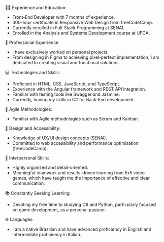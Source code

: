 👨‍💻  Experience and Education:

- Front-End Developer with 7 months of experience.
- 300-hour certificate in Responsive Web Design from freeCodeCamp.
- Currently enrolled in Full-Stack Programming at SENAI.
- Enrolled in the Analysis and Systems Development course at UFCA.


💼 Professional Experience:

- I have exclusively worked on personal projects.
- From designing in Figma to achieving pixel-perfect implementation, I am dedicated to creating visual and functional solutions.


💻 Technologies and Skills:

- Proficient in HTML, CSS, JavaScript, and TypeScript.
- Experience with the Angular framework and REST API integration.
- Familiar with testing tools like Swagger and Jasmine.
- Currently, honing my skills in C# for Back-End development.


🔄 Agile Methodologies:

- Familiar with Agile methodologies such as Scrum and Kanban.


🎨 Design and Accessibility:

- Knowledge of UX/UI design concepts (SENAl).
- Committed to web accessibility and performance optimization (freeCodeCamp).


🤝 Interpersonal Skills:

- Highly organized and detail-oriented.
- Meaningful teamwork and results-driven learning from 5x5 video games, which have taught me the importance of effective and clear communication.


📚 Constantly Seeking Learning:

- Devoting my free time to studying C# and Python, particularly focused on game development, as a personal passion.


🌐 Languages:

- I am a native Brazilian and have advanced proficiency in English and intermediate proficiency in Italian.
